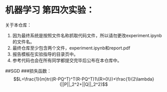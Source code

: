 ﻿# 机器学习 第四次实验：
关于本仓库：
1. 因为最终系统是按照文件名称抓取代码文件，所以请勿更改experiment.ipynb的文件名。
2. 最终仓库至少包含两个文件，experiment.ipynb和report.pdf
3. 报告模板在实验指导的目录页中。
4. 参考代码也会在所有同学都提交完毕后公布在本仓库中。

##SGD
###损失函数：
$$L=\frac{1}{m}tr((R-PQ^T)^T(R-PQ^T)1\{R>0\})+\frac{1}{2\lambda}(||P||_2^2+||Q||_2^2)$$
